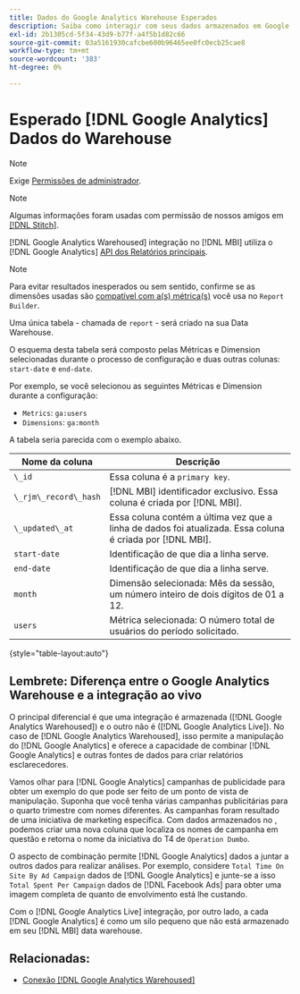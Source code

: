 ```yaml
---
title: Dados do Google Analytics Warehouse Esperados
description: Saiba como interagir com seus dados armazenados em Google Analytics.
exl-id: 2b1305cd-5f34-43d9-b77f-a4f5b1d82c66
source-git-commit: 03a5161930cafcbe600b96465ee0fc0ecb25cae8
workflow-type: tm+mt
source-wordcount: '383'
ht-degree: 0%

---
```


# Esperado [!DNL Google Analytics] Dados do Warehouse

>[!NOTE]
>
>Exige [Permissões de administrador](../../../administrator/user-management/user-management.md).

>[!NOTE]
>
>Algumas informações foram usadas com permissão de nossos amigos em [[!DNL Stitch]](https://www.stitchdata.com/docs/integrations/saas/google-analytics).

[!DNL Google Analytics Warehoused] integração no [!DNL MBI] utiliza o [!DNL Google Analytics] [API dos Relatórios principais](https://developers.google.com/analytics/devguides/reporting/core/v3/).

>[!NOTE]
>
>Para evitar resultados inesperados ou sem sentido, confirme se as dimensões usadas são [compatível com a(s) métrica(s)](https://developers.google.com/analytics/devguides/reporting/core/dimsmets) você usa no `Report Builder`.

Uma única tabela - chamada de `report` - será criado na sua Data Warehouse.

O esquema desta tabela será composto pelas Métricas e Dimension selecionadas durante o processo de configuração e duas outras colunas: `start-date` e `end-date`.

Por exemplo, se você selecionou as seguintes Métricas e Dimension durante a configuração:

* `Metrics`: `ga:users`
* `Dimensions`: `ga:month`

A tabela seria parecida com o exemplo abaixo.

| **Nome da coluna** | **Descrição** |
|-----|-----|
| `\_id` | Essa coluna é a `primary key`. |
| `\_rjm\_record\_hash` | [!DNL MBI] identificador exclusivo. Essa coluna é criada por [!DNL MBI]. |
| `\_updated\_at` | Essa coluna contém a última vez que a linha de dados foi atualizada. Essa coluna é criada por [!DNL MBI]. |
| `start-date` | Identificação de que dia a linha serve. |
| `end-date` | Identificação de que dia a linha serve. |
| `month` | Dimensão selecionada: Mês da sessão, um número inteiro de dois dígitos de 01 a 12. |
| `users` | Métrica selecionada: O número total de usuários do período solicitado. |

{style=&quot;table-layout:auto&quot;}

## Lembrete: Diferença entre o Google Analytics Warehouse e a integração ao vivo

O principal diferencial é que uma integração é armazenada ([!DNL Google Analytics Warehoused]) e o outro não é ([!DNL Google Analytics Live]). No caso de [!DNL Google Analytics Warehoused], isso permite a manipulação do [!DNL Google Analytics] e oferece a capacidade de combinar [!DNL Google Analytics] e outras fontes de dados para criar relatórios esclarecedores.

Vamos olhar para [!DNL Google Analytics] campanhas de publicidade para obter um exemplo do que pode ser feito de um ponto de vista de manipulação. Suponha que você tenha várias campanhas publicitárias para o quarto trimestre com nomes diferentes. As campanhas foram resultado de uma iniciativa de marketing específica. Com dados armazenados no , podemos criar uma nova coluna que localiza os nomes de campanha em questão e retorna o nome da iniciativa do T4 de `Operation Dumbo`.

O aspecto de combinação permite [!DNL Google Analytics] dados a juntar a outros dados para realizar análises. Por exemplo, considere `Total Time On Site By Ad Campaign` dados de [!DNL Google Analytics] e junte-se a isso `Total Spent Per Campaign` dados de [!DNL Facebook Ads] para obter uma imagem completa de quanto de envolvimento está lhe custando.

Com o [!DNL Google Analytics Live] integração, por outro lado, a cada [!DNL Google Analytics] é como um silo pequeno que não está armazenado em seu [!DNL MBI] data warehouse.

## Relacionadas:

* [Conexão [!DNL Google Analytics Warehoused]](../integrations/google-analytics-warehoused.md)

